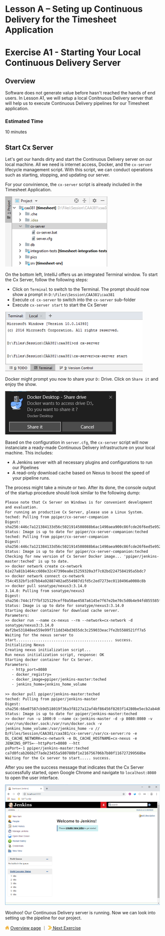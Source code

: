 # Lesson A – Seting up Continuous Delivery for the Timesheet Application

# Exercise A1 - Starting Your Local Continuous Delivery Server

## Overview
Software does not generate value before hasn't reached the hands of end users. In Lesson A1, we will setup a local Conitnuous Delivery server that will help us to execute Continuous Delivery pipelines for our Timesheet application.

### Estimated Time
10 minutes


## Start Cx Server
Let's get our hands dirty and start the Continuous Delivery server on our local machine. All we need is internet access, Docker, and the `cx-server` lifecycle management script. With this script, we can conduct operations such as starting, stopping, and updating our server.

For your convinience, the `cx-server` script is already included in the Timesheet Application.

![](../../images/a/cx-server-project.png)

On the bottom left, IntelliJ offers us an integrated Terminal window. To start the Cx Server, follow the following steps:
* Click on `Terminal` to switch to the Terminal. The prompt should now show a prompt in `D:\Files\Session\CAA381\caa381`
* Execute `cd cx-server` to switch into the `cx-server` sub-folder
* Execute `cx-server start` to start the Cx Server

![](../../images/a/cx-server-start.png)

Docker might prompt you now to share your `D:` Drive. Click on `Share it` and enjoy the show.

![](../../images/a/share-drive.png)

Based on the configuration in `server.cfg`, the `cx-server` script will now instanciate a ready-made Continuous Delivery infrastructure on your local machine. This includes:
* A Jenkins server with all necessary plugins and configurations to run our Pipelines
* A read-only download cache based on Nexus to boost the speed of your pipeline runs.

The process might take a minute or two. After its done, the console output of the startup procedure should look similar to the following dump:

```D:\Files\Session\CAA381\caa381\cx-server>cx-server start
Please note that Cx Server on Windows is for convenient development and evaluation.
For running an productive Cx Server, please use a Linux System.
teched: Pulling from ppiper/cx-server-companion
Digest: sha256:446c7a121384133d56c5021914508088b6ac1490aea900c86fcde26f6ed5e952
Status: Image is up to date for ppiper/cx-server-companion:teched
teched: Pulling from ppiper/cx-server-companion
Digest: sha256:446c7a121384133d56c5021914508088b6ac1490aea900c86fcde26f6ed5e952
Status: Image is up to date for ppiper/cx-server-companion:teched
Checking for new version of Cx Server Docker image... 'ppiper/jenkins-master:teched' is up to date.
>> docker network create cx-network
61e27a81b1464cc608e32c47390ea8e15259320a3f7c02bd2247584195a5bdc7
>> docker network connect cx-network 754c4532bf1c07bb4a92887402ad554987d1fd5c2ed7273ec0110496a0008c8b
>> docker pull sonatype/nexus3:3.14.0
3.14.0: Pulling from sonatype/nexus3
Digest: sha256:744c1f7fbf325129ceff0a50ae4587a6145e7f67e2be70c5d0b4e94fd855585f
Status: Image is up to date for sonatype/nexus3:3.14.0
Starting docker container for download cache server.
Parameters:
>> docker run --name cx-nexus --rm --network=cx-network -d sonatype/nexus3:3.14.0
def2be531848ee559e99f711dd34bd3655dc3c259033eac7fe2b5588521ff7a5
Waiting for the nexus server to start............................................ success.
Initializing Nexus
Creating nexus initialization script...
Run nexus initialization script, response: OK
Starting docker container for Cx Server.
Parameters:
   - http_port=8080
   - docker_registry=
   - docker_image=ppiper/jenkins-master:teched
   - jenkins_home=jenkins_home_volume

>> docker pull ppiper/jenkins-master:teched
teched: Pulling from ppiper/jenkins-master
Digest: sha256:66e07587cb9d518019f36a3f8127a12af4bf86456f8203f14280be5ecb2ab4d0
Status: Image is up to date for ppiper/jenkins-master:teched
>> docker run -u 1000:0 --name cx-jenkins-master -d -p 8080:8080 -v /var/run/docker.sock:/var/run/docker.sock -v jenkins_home_volume:/var/jenkins_home -v //
D/Files/Session/CAA381/caa381/cx-server:/var/cx-server:ro -e DL_CACHE_NETWORK=cx-network -e DL_CACHE_HOSTNAME=cx-nexus -e JENKINS_OPTS=--httpPort=8080 --htt
psPort=-1 ppiper/jenkins-master:teched
ca7d0fcab266b2f7ade23455a580780bf1e216756706b7b80f116727299568be
Waiting for the Cx server to start..... success.
```

After you see the success message that indicates that the Cx Server successfully started, open Google Chrome and navigate to `localhost:8080` to open the user interface. 

![](../../images/a/jenkins-welcome.png)

Woohoo! Our Continuous Delivery server is running. Now we can look into setting up the pipeline for our project. 


![](../../images/nav-home.png) [Overview page](../../README.md) ｜ [![](../../images/nav-next.png) Next Exercise](../A2/README.md)
